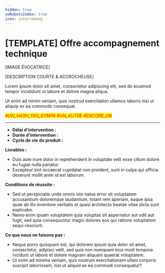 ```yaml
---
hidden: true
noRobotsIndex: true
icon: interrobang
---
```


# \[TEMPLATE] Offre accompagnement technique

\[IMAGE ÉVOCATRICE]

\[DESCRIPTION COURTE & ACCROCHEUSE]

Lorem ipsum dolor sit amet, consectetur adipiscing elit, sed do eiusmod tempor incididunt ut labore et dolore magna aliqua.



Ut enim ad minim veniam, quis nostrud exercitation ullamco laboris nisi ut aliquip ex ea commodo consequat.



_<mark style="color:red;">#UN\_HASH\_TAG\_SYMPA  #UN\_AUTRE #ENCORE\_UN</mark>_

***



* **Délai d'intervention :**&#x20;
* **Durée d'intervention :**&#x20;
* **Cycle de vie du produit :**&#x20;



**Livrables :**&#x20;

* Duis aute irure dolor in reprehenderit in voluptate velit esse cillum dolore eu fugiat nulla pariatur.
* Excepteur sint occaecat cupidatat non proident, sunt in culpa qui officia deserunt mollit anim id est laborum.



**Conditions de réussite :**&#x20;

* Sed ut perspiciatis unde omnis iste natus error sit voluptatem accusantium doloremque laudantium, totam rem aperiam, eaque ipsa quae ab illo inventore veritatis et quasi architecto beatae vitae dicta sunt explicabo.
* Nemo enim ipsam voluptatem quia voluptas sit aspernatur aut odit aut fugit, sed quia consequuntur magni dolores eos qui ratione voluptatem sequi nesciunt.



**Ce que nous ne faisons pas :**&#x20;

* Neque porro quisquam est, qui dolorem ipsum quia dolor sit amet, consectetur, adipisci velit, sed quia non numquam eius modi tempora incidunt ut labore et dolore magnam aliquam quaerat voluptatem.
* Ut enim ad minima veniam, quis nostrum exercitationem ullam corporis suscipit laboriosam, nisi ut aliquid ex ea commodi consequatur?

